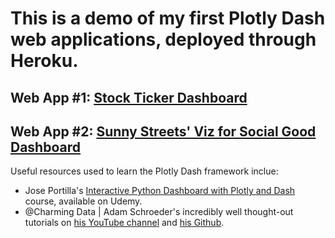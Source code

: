 # This is a demo of my first Plotly Dash web applications, deployed through Heroku.

## Web App #1: [Stock Ticker Dashboard](http://myverfirstapplication.herokuapp.com/)

## Web App #2: [Sunny Streets' Viz for Social Good Dashboard](https://sunny-streets-pob.herokuapp.com/)

Useful resources used to learn the Plotly Dash framework inclue:
* Jose Portilla's [Interactive Python Dashboard with Plotly and Dash](https://www.udemy.com/course/interactive-python-dashboards-with-plotly-and-dash/) course, available on Udemy.
* @Charming Data | Adam Schroeder's incredibly well thought-out tutorials on [his YouTube channel](https://www.youtube.com/c/CharmingData/about) and [his Github](https://github.com/Coding-with-Adam).


